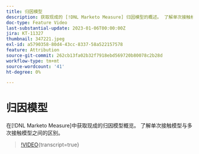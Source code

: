```yaml
---
title: 归因模型
description: 获取现成的 [!DNL Marketo Measure] 归因模型的概述。 了解单次接触模型与多次接触模型之间的区别。
doc-type: Feature Video
last-substantial-update: 2023-01-06T00:00:00Z
jira: KT-11327
thumbnail: 347221.jpeg
exl-id: a5790358-80d4-43cc-8337-58a522157578
feature: Attribution
source-git-commit: 262cb13fa02b32f7918ebd569720b80078c2b28d
workflow-type: tm+mt
source-wordcount: '41'
ht-degree: 0%

---
```


# 归因模型

在[!DNL Marketo Measure]中获取现成的归因模型概览。 了解单次接触模型与多次接触模型之间的区别。

>[!VIDEO](https://video.tv.adobe.com/v/347221/?learn=on){transcript=true}
